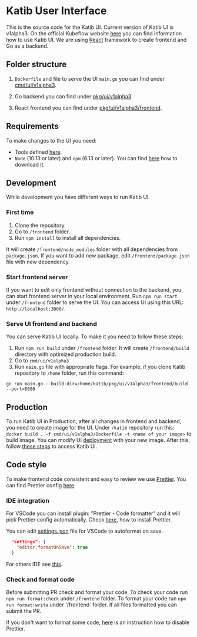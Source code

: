 # Katib User Interface

This is the source code for the Katib UI. Current version of Katib UI is v1alpha3. On the official Kubeflow website [here](https://www.kubeflow.org/docs/components/hyperparameter-tuning/experiment/#running-the-experiment-from-the-katib-ui) you can find information how to use Katib UI.
We are using [React](https://reactjs.org/) framework to create frontend and Go as a backend.

## Folder structure

1. `Dockerfile` and file to serve the UI `main.go` you can find under [cmd/ui/v1alpha3](https://github.com/kubeflow/katib/tree/master/cmd/ui/v1alpha3).

2. Go backend you can find under [pkg/ui/v1alpha3](https://github.com/kubeflow/katib/tree/master/pkg/ui/v1alpha3).

3. React frontend you can find under [pkg/ui/v1alpha3/frontend](https://github.com/kubeflow/katib/tree/master/pkg/ui/v1alpha3/frontend).

## Requirements

To make changes to the UI you need:

- Tools defined [here](https://github.com/kubeflow/katib/blob/master/docs/developer-guide.md#requirements).
- `Node` (10.13 or later) and `npm` (6.13 or later). You can find [here](https://nodejs.org/en/download/) how to download it.

## Development

While development you have different ways to run Katib UI.

### First time

1. Clone the repository.
2. Go to `/frontend` folder.
3. Run `npm install` to install all dependencies.

It will create `/frontend/node_modules` folder with all dependencies from `package.json`. If you want to add new package, edit `/frontend/package.json` file with new dependency.

### Start frontend server

If you want to edit only frontend without connection to the backend, you can start frontend server in your local environment. Run `npm run start` under `/frontend` folder to serve the UI. You can access UI using this URL: `http://localhost:3000/`.

### Serve UI frontend and backend

You can serve Katib UI locally. To make it you need to follow these steps:

1. Run `npm run build` under `/frontend` folder. It will create `/frontend/build` directory with optimized production build.
2. Go to `cmd/ui/v1alpha3`
3. Run `main.go` file with appropriate flags. For example, if you clone Katib repository to `/home` folder, run this command:

```
go run main.go --build-dir=/home/katib/pkg/ui/v1alpha3/frontend/build --port=8080
```

## Production

To run Katib UI in Production, after all changes in frontend and backend, you need to create image for the UI. Under `/katib` repository run this: `docker build . -f cmd/ui/v1alpha3/Dockerfile -t <name of your image>` to build image. You can modify UI [deployment](https://github.com/kubeflow/katib/blob/master/manifests/v1alpha3/ui/deployment.yaml#L24) with your new image. After this, follow [these steps](https://www.kubeflow.org/docs/components/hyperparameter-tuning/hyperparameter/#accessing-the-katib-ui) to access Katib UI.

## Code style

To make frontend code consistent and easy to review we use [Prettier](https://prettier.io/). You can find Prettier config [here](https://github.com/kubeflow/katib/tree/master/pkg/ui/v1alpha3/frontend/.prettierrc.yaml).

### IDE integration

For VSCode you can install plugin: "Prettier - Code formatter" and it will pick Prettier config automatically. Check [here](https://prettier.io/docs/en/install.html), how to install Prettier.

You can edit [settings.json](https://code.visualstudio.com/docs/getstarted/settings#_settings-file-locations) file for VSCode to autoformat on save.

```json
  "settings": {
    "editor.formatOnSave": true
  }
```

For others IDE see [this](https://prettier.io/docs/en/editors.html).

### Check and format code

Before submitting PR check and format your code. To check your code run `npm run format:check` under `/frontend` folder. To format your code run `npm run format:write` under '/frontend` folder.
If all files formatted you can submit the PR.

If you don't want to format some code, [here](https://prettier.io/docs/en/ignore.html) is an instruction how to disable Prettier.
